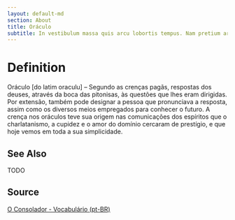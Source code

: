 ```yaml
---
layout: default-md
section: About
title: Oráculo
subtitle: In vestibulum massa quis arcu lobortis tempus. Nam pretium arcu in odio vulputate luctus.
---
```


# Definition
Oráculo [do latim oraculu] – Segundo as crenças pagãs, respostas dos deuses, através da boca das pitonisas, às questões que lhes eram dirigidas. Por extensão, também pode designar a pessoa que pronunciava a resposta, assim como os diversos meios empregados para conhecer o futuro. A crença nos oráculos teve sua origem nas comunicações dos espíritos que o charlatanismo, a cupidez e o amor do domínio cercaram de prestígio, e que hoje vemos em toda a sua simplicidade.

## See Also
TODO

## Source
[O Consolador - Vocabulário (pt-BR)](http://www.oconsolador.com.br/linkfixo/vocabulario/principal.html)
